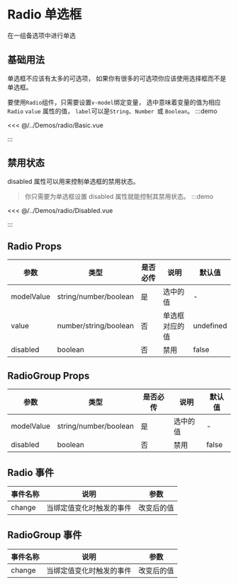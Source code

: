 # Radio 单选框
在一组备选项中进行单选

## 基础用法
单选框不应该有太多的可选项， 如果你有很多的可选项你应该使用选择框而不是单选框。

要使用` Radio `组件，只需要设置`v-model`绑定变量， 选中意味着变量的值为相应` Radio ` ` value ` 属性的值， `label`可以是`String`、`Number `或 `Boolean`。
:::demo

<<< @/../Demos/radio/Basic.vue

:::

## 禁用状态

disabled 属性可以用来控制单选框的禁用状态。

> 你只需要为单选框设置 disabled 属性就能控制其禁用状态。
:::demo

<<< @/../Demos/radio/Disabled.vue

:::

## Radio Props

| 参数 |  类型   | 是否必传 |   说明       | 默认值 |
| ---- | ------ | ----- | ------------- | ----- |
| modelValue | string/number/boolean | 是 | 选中的值 | - |
| value | number/string/boolean | 否 | 单选框对应的值 | undefined |
| disabled | boolean | 否 | 禁用 | false |

## RadioGroup Props

| 参数 |  类型   | 是否必传 |   说明       | 默认值 |
| ---- | ------ | ----- | ------------- | ----- |
| modelValue | string/number/boolean | 是 | 选中的值 | - |
| disabled | boolean | 否 | 禁用 | false |
## Radio 事件

| 事件名称 |  说明   | 参数 |
| ---- | ------ | ----- |
| change | 	当绑定值变化时触发的事件 | 改变后的值 |
## RadioGroup 事件

| 事件名称 |  说明   | 参数 |
| ---- | ------ | ----- |
| change | 	当绑定值变化时触发的事件 | 改变后的值 |